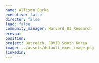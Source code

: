 ```yaml
---
name: Allison Burke
executive: false
director: false
lead: false
community_manager: Harvard OI Research
erevna:  
position:
project: Outreach, COVID South Korea
image: ../assets/default_exec_image.png
linkedin: 
---
```

